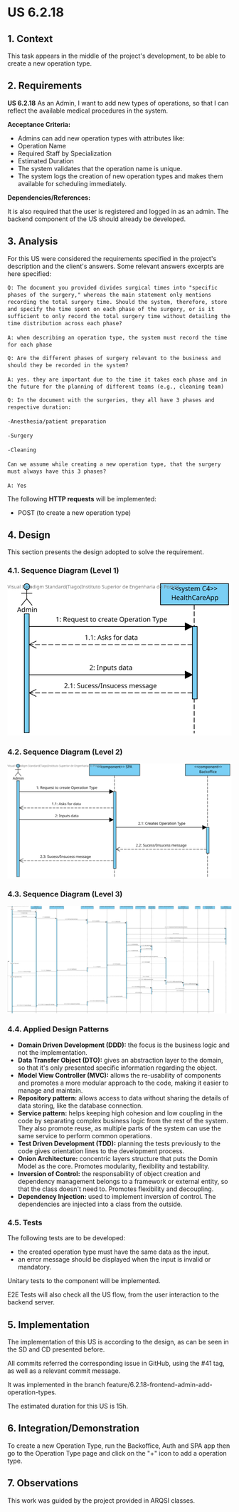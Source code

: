 # US 6.2.18

## 1. Context

This task appears in the middle of the project's development, to be able to create a new operation type.


## 2. Requirements

**US 6.2.18** As an Admin, I want to add new types of operations, so that I can reflect the available medical procedures in the system. 

**Acceptance Criteria:**

- Admins can add new operation types with attributes like: 
- Operation Name 
- Required Staff by Specialization 
- Estimated Duration 
- The system validates that the operation name is unique. 
- The system logs the creation of new operation types and makes them available for scheduling immediately. 


**Dependencies/References:**

It is also required that the user is registered and logged in as an admin.
The backend component of the US should already be developed.


## 3. Analysis

For this US were considered the requirements specified in the project's description and the client's answers. 
Some relevant answers excerpts are here specified:

```
Q: The document you provided divides surgical times into "specific phases of the surgery," whereas the main statement only mentions recording the total surgery time. Should the system, therefore, store and specify the time spent on each phase of the surgery, or is it sufficient to only record the total surgery time without detailing the time distribution across each phase?

A: when describing an operation type, the system must record the time for each phase
```

```
Q: Are the different phases of surgery relevant to the business and should they be recorded in the system?

A: yes. they are important due to the time it takes each phase and in the future for the planning of different teams (e.g., cleaning team)
```

```
Q: In the document with the surgeries, they all have 3 phases and respective duration:

-Anesthesia/patient preparation

-Surgery

-Cleaning

Can we assume while creating a new operation type, that the surgery must always have this 3 phases?

A: Yes
```


The following **HTTP requests** will be implemented:
- POST (to create a new operation type)


## 4. Design

This section presents the design adopted to solve the requirement.

### 4.1. Sequence Diagram (Level 1)

![SSD_Lvl1.png](SD1.svg) 


### 4.2. Sequence Diagram (Level 2)

![SSD_Lvl1.png](SD2.svg) 


### 4.3. Sequence Diagram (Level 3)

![SSD_Lvl1.png](SD3.svg) 


### 4.4. Applied Design Patterns

- **Domain Driven Development (DDD):** the focus is the business logic and not the implementation.
- **Data Transfer Object (DTO):** gives an abstraction layer to the domain, so that it's only presented specific information regarding the object.
- **Model View Controller (MVC):** allows the re-usability of components and promotes a more modular approach to the code, making it easier to manage and maintain.
- **Repository pattern:** allows access to data without sharing the details of data storing, like the database connection.
- **Service pattern:** helps keeping high cohesion and low coupling in the code by separating complex business logic from the rest of the system. They also promote reuse, as multiple parts of the system can use the same service to perform common operations.
- **Test Driven Development (TDD):** planning the tests previously to the code gives orientation lines to the development process.
- **Onion Architecture:** concentric layers structure that puts the Domin Model as the core. Promotes modularity, flexibility and testability.
- **Inversion of Control:** the responsability of object creation and dependency management belongs to a framework or external entity, so that the class doesn't need to. Promotes flexibility and decoupling.
- **Dependency Injection:** used to implement inversion of control. The dependencies are injected into a class from the outside.


### 4.5. Tests

The following tests are to be developed:
- the created operation type must have the same data as the input.
- an error message should be displayed when the input is invalid or mandatory.

Unitary tests to the component will be implemented.

E2E Tests will also check all the US flow, from the user interaction to the backend server.

## 5. Implementation

The implementation of this US is according to the design, as can be seen in the SD and CD presented before.

All commits referred the corresponding issue in GitHub, using the #41 tag, as well as a relevant commit message.

It was implemented in the branch feature/6.2.18-frontend-admin-add-operation-types.

The estimated duration for this US is 15h.


## 6. Integration/Demonstration

To create a new Operation Type, run the Backoffice, Auth and SPA app then go to the Operation Type page and click on the "+" icon to add a operation type.

## 7. Observations

This work was guided by the project provided in ARQSI classes.